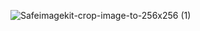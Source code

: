 
![Safeimagekit-crop-image-to-256x256 (1)](https://github.com/user-attachments/assets/8396fc53-a588-4b4e-baf4-f23d737a882c)
